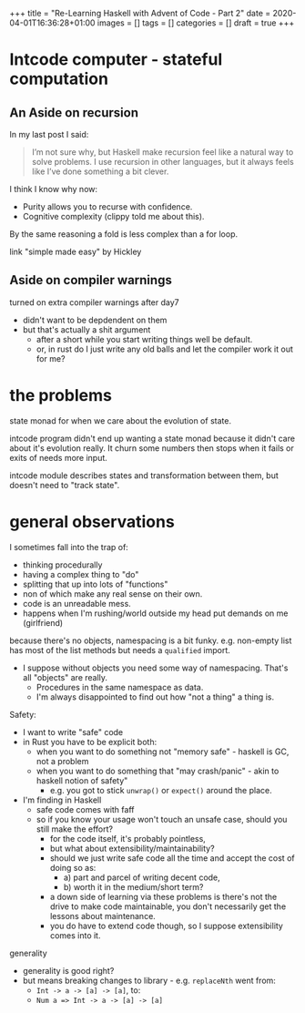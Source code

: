 +++
title = "Re-Learning Haskell with Advent of Code - Part 2"
date = 2020-04-01T16:36:28+01:00
images = []
tags = []
categories = []
draft = true
+++


# Intcode computer - stateful computation

## An Aside on recursion

In my last post I said:

> I’m not sure why, but Haskell make recursion feel like a natural way to
  solve problems. I use recursion in other languages, but it always feels
  like I’ve done something a bit clever.

I think I know why now:
* Purity allows you to recurse with confidence.
* Cognitive complexity (clippy told me about this).

By the same reasoning a fold is less complex than a for loop.

link "simple made easy" by Hickley

## Aside on compiler warnings

turned on extra compiler warnings after day7
* didn't want to be depdendent on them
* but that's actually a shit argument
  + after a short while you start writing things well be default.
  + or, in rust do I just write any old balls and let the compiler work it out for me?

# the problems

state monad for when we care about the evolution of state.

intcode program didn't end up wanting a state monad because it didn't care
about it's evolution really.  It churn some numbers then stops when it fails
or exits of needs more input.

intcode module describes states and transformation between them, but doesn't
need to "track state".

# general observations

I sometimes fall into the trap of:
* thinking procedurally
* having a complex thing to "do"
* splitting that up into lots of "functions"
* non of which make any real sense on their own.
* code is an unreadable mess.
* happens when I'm rushing/world outside my head put demands on me (girlfriend)

because there's no objects, namespacing is a bit funky.
e.g. non-empty list has most of the list methods but needs
a `qualified` import.
* I suppose without objects you need some way of namespacing.
  That's all "objects" are really.
  + Procedures in the same namespace as data.
  + I'm always disappointed to find out how "not a thing" a thing is.

Safety:
* I want to write "safe" code
* in Rust you have to be explicit both:
  + when you want to do something not "memory safe" - haskell is GC, not a problem
  + when you want to do something that "may crash/panic" - akin to haskell notion of safety"
    - e.g. you got to stick `unwrap()` or `expect()` around the place.
* I'm finding in Haskell
  + safe code comes with faff
  + so if you know your usage won't touch an unsafe case, should you still make the effort?
    - for the code itself, it's probably pointless,
    - but what about extensibility/maintainability?
    - should we just write safe code all the time and accept the cost of doing so as:
      * a) part and parcel of writing decent code,
      * b) worth it in the medium/short term?
    - a down side of learning via these problems is there's not the drive to make code maintainable,
      you don't necessarily get the lessons about maintenance.
    - you do have to extend code though, so I suppose extensibility comes into it.

generality
* generality is good right?
* but means breaking changes to library - e.g. `replaceNth` went from:
  + `Int -> a -> [a] -> [a]`, to:
  + `Num a => Int -> a -> [a] -> [a]`


